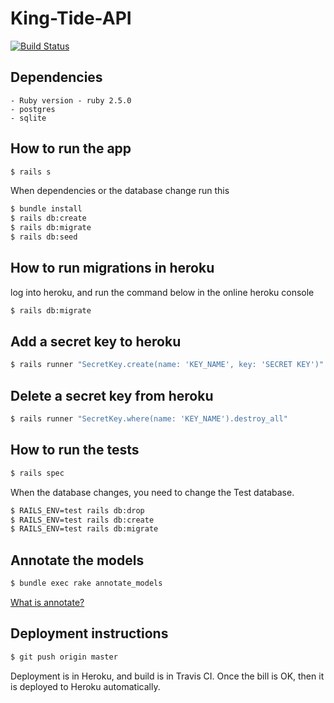 # King-Tide-API  

[![Build Status](https://travis-ci.org/alexsaldana9/king-tide-api.svg?branch=master)](https://travis-ci.org/alexsaldana9/king-tide-api)



## Dependencies    

    - Ruby version - ruby 2.5.0
    - postgres 
    - sqlite

## How to run the app    

```bash
$ rails s
```

When dependencies or the database change run this 

```bash
$ bundle install
$ rails db:create
$ rails db:migrate
$ rails db:seed
```


## How to run migrations in heroku  

log into heroku, and run the command below in the online heroku console

```bash
$ rails db:migrate
```

## Add a secret key to heroku  

```bash
$ rails runner "SecretKey.create(name: 'KEY_NAME', key: 'SECRET KEY')"
```
    
## Delete a secret key from heroku    

```bash
$ rails runner "SecretKey.where(name: 'KEY_NAME').destroy_all"
```

## How to run the tests  

```bash
$ rails spec
```
When the database changes, you need to change the Test database.

```bash
$ RAILS_ENV=test rails db:drop
$ RAILS_ENV=test rails db:create
$ RAILS_ENV=test rails db:migrate
```

## Annotate the models  

```bash
$ bundle exec rake annotate_models
```

[What is annotate?](https://github.com/ctran/annotate_models)  

## Deployment instructions  

```bash
$ git push origin master
```
   
Deployment is in Heroku, and build is in Travis CI. Once the bill is OK, then it is deployed to Heroku automatically.
